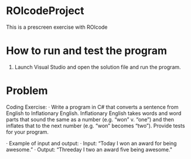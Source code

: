 # ROIcodeProject
This is a prescreen exercise with ROIcode

# How to run and test the program

1. Launch Visual Studio and open the solution file and run the program.  

# Problem

Coding Exercise:
· Write a program in C# that converts a sentence from English to Inflationary English. Inflationary English takes words and word parts that sound the same as a number (e.g. “won” v. “one”) and then inflates that to the next number (e.g. “won” becomes “two”). Provide tests for your program.
          
·         Example of input and output:
·         Input: “Today I won an award for being awesome.”
·         Output: “Threeday I two an award five being awesome."
 
